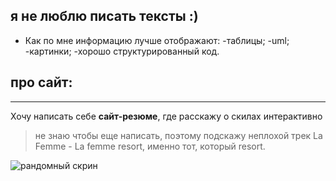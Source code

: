 ## я не люблю писать тексты :)
* Как по мне информацию лучше отображают:
    -таблицы;
    -uml;
    -картинки;
    -хорошо структурированный код.
## про сайт:
-------------
Хочу написать себе **сайт-резюме**, где расскажу о скилах интерактивно




> не знаю чтобы еще написать, поэтому подскажу неплохой трек La Femme - La femme resort,
именно тот, который  resort.


![рандомный скрин](./node.tiff)
